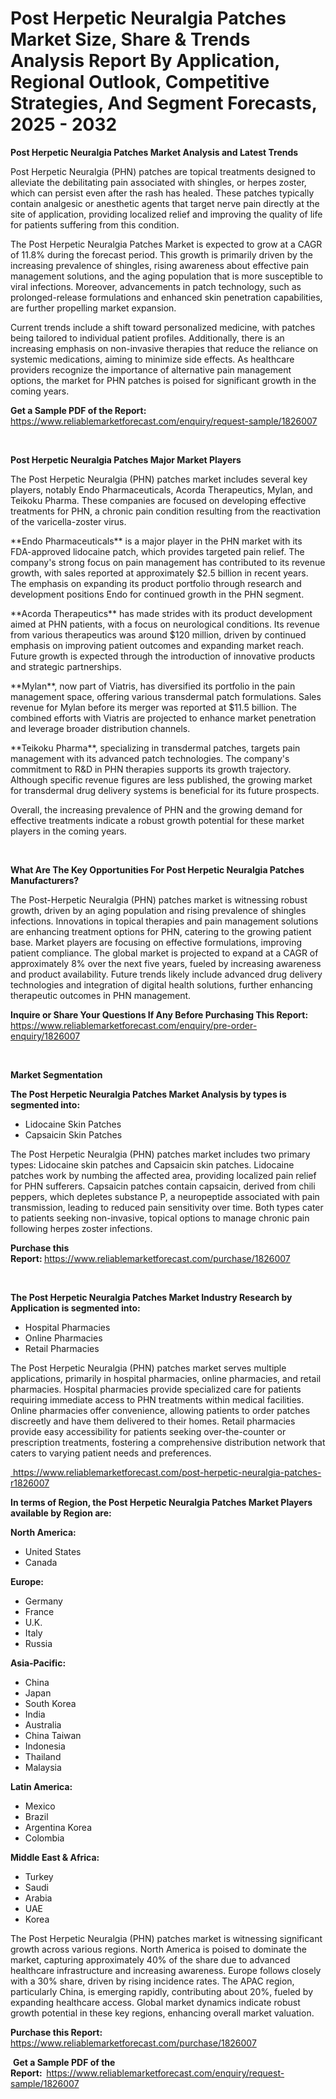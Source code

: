 <p><h1>Post Herpetic Neuralgia Patches Market Size, Share & Trends Analysis Report By Application, Regional Outlook, Competitive Strategies, And Segment Forecasts, 2025 - 2032</h1></p><p><strong>Post Herpetic Neuralgia Patches Market Analysis and Latest Trends</strong></p>
<p><p>Post Herpetic Neuralgia (PHN) patches are topical treatments designed to alleviate the debilitating pain associated with shingles, or herpes zoster, which can persist even after the rash has healed. These patches typically contain analgesic or anesthetic agents that target nerve pain directly at the site of application, providing localized relief and improving the quality of life for patients suffering from this condition.</p><p>The Post Herpetic Neuralgia Patches Market is expected to grow at a CAGR of 11.8% during the forecast period. This growth is primarily driven by the increasing prevalence of shingles, rising awareness about effective pain management solutions, and the aging population that is more susceptible to viral infections. Moreover, advancements in patch technology, such as prolonged-release formulations and enhanced skin penetration capabilities, are further propelling market expansion.</p><p>Current trends include a shift toward personalized medicine, with patches being tailored to individual patient profiles. Additionally, there is an increasing emphasis on non-invasive therapies that reduce the reliance on systemic medications, aiming to minimize side effects. As healthcare providers recognize the importance of alternative pain management options, the market for PHN patches is poised for significant growth in the coming years.</p></p>
<p><strong>Get a Sample PDF of the Report:&nbsp;</strong> <a href="https://www.reliablemarketforecast.com/enquiry/request-sample/1826007?utm_campaign=2603&utm_medium=2&utm_source=Github&utm_content=ia&utm_term=14042025&utm_id=post-herpetic-neuralgia-patches">https://www.reliablemarketforecast.com/enquiry/request-sample/1826007</a></p>
<p>&nbsp;</p>
<p><strong>Post Herpetic Neuralgia Patches Major Market Players</strong></p>
<p><p>The Post Herpetic Neuralgia (PHN) patches market includes several key players, notably Endo Pharmaceuticals, Acorda Therapeutics, Mylan, and Teikoku Pharma. These companies are focused on developing effective treatments for PHN, a chronic pain condition resulting from the reactivation of the varicella-zoster virus.</p><p>**Endo Pharmaceuticals** is a major player in the PHN market with its FDA-approved lidocaine patch, which provides targeted pain relief. The company's strong focus on pain management has contributed to its revenue growth, with sales reported at approximately $2.5 billion in recent years. The emphasis on expanding its product portfolio through research and development positions Endo for continued growth in the PHN segment.</p><p>**Acorda Therapeutics** has made strides with its product development aimed at PHN patients, with a focus on neurological conditions. Its revenue from various therapeutics was around $120 million, driven by continued emphasis on improving patient outcomes and expanding market reach. Future growth is expected through the introduction of innovative products and strategic partnerships.</p><p>**Mylan**, now part of Viatris, has diversified its portfolio in the pain management space, offering various transdermal patch formulations. Sales revenue for Mylan before its merger was reported at $11.5 billion. The combined efforts with Viatris are projected to enhance market penetration and leverage broader distribution channels.</p><p>**Teikoku Pharma**, specializing in transdermal patches, targets pain management with its advanced patch technologies. The company's commitment to R&D in PHN therapies supports its growth trajectory. Although specific revenue figures are less published, the growing market for transdermal drug delivery systems is beneficial for its future prospects.</p><p>Overall, the increasing prevalence of PHN and the growing demand for effective treatments indicate a robust growth potential for these market players in the coming years.</p></p>
<p>&nbsp;</p>
<p><strong>What Are The Key Opportunities For Post Herpetic Neuralgia Patches Manufacturers?</strong></p>
<p><p>The Post-Herpetic Neuralgia (PHN) patches market is witnessing robust growth, driven by an aging population and rising prevalence of shingles infections. Innovations in topical therapies and pain management solutions are enhancing treatment options for PHN, catering to the growing patient base. Market players are focusing on effective formulations, improving patient compliance. The global market is projected to expand at a CAGR of approximately 8% over the next five years, fueled by increasing awareness and product availability. Future trends likely include advanced drug delivery technologies and integration of digital health solutions, further enhancing therapeutic outcomes in PHN management.</p></p>
<p><strong>Inquire or Share Your Questions If Any Before Purchasing This Report:</strong> <a href="https://www.reliablemarketforecast.com/enquiry/pre-order-enquiry/1826007?utm_campaign=2603&utm_medium=2&utm_source=Github&utm_content=ia&utm_term=14042025&utm_id=post-herpetic-neuralgia-patches">https://www.reliablemarketforecast.com/enquiry/pre-order-enquiry/1826007</a></p>
<p>&nbsp;</p>
<p><strong>Market Segmentation</strong></p>
<p><strong>The Post Herpetic Neuralgia Patches Market Analysis by types is segmented into:</strong></p>
<p><ul><li>Lidocaine Skin Patches</li><li>Capsaicin Skin Patches</li></ul></p>
<p><p>The Post Herpetic Neuralgia (PHN) patches market includes two primary types: Lidocaine skin patches and Capsaicin skin patches. Lidocaine patches work by numbing the affected area, providing localized pain relief for PHN sufferers. Capsaicin patches contain capsaicin, derived from chili peppers, which depletes substance P, a neuropeptide associated with pain transmission, leading to reduced pain sensitivity over time. Both types cater to patients seeking non-invasive, topical options to manage chronic pain following herpes zoster infections.</p></p>
<p><strong>Purchase this Report:&nbsp;</strong><a href="https://www.reliablemarketforecast.com/purchase/1826007?utm_campaign=2603&utm_medium=2&utm_source=Github&utm_content=ia&utm_term=14042025&utm_id=post-herpetic-neuralgia-patches">https://www.reliablemarketforecast.com/purchase/1826007</a></p>
<p>&nbsp;</p>
<p><strong>The Post Herpetic Neuralgia Patches Market Industry Research by Application is segmented into:</strong></p>
<p><ul><li>Hospital Pharmacies</li><li>Online Pharmacies</li><li>Retail Pharmacies</li></ul></p>
<p><p>The Post Herpetic Neuralgia (PHN) patches market serves multiple applications, primarily in hospital pharmacies, online pharmacies, and retail pharmacies. Hospital pharmacies provide specialized care for patients requiring immediate access to PHN treatments within medical facilities. Online pharmacies offer convenience, allowing patients to order patches discreetly and have them delivered to their homes. Retail pharmacies provide easy accessibility for patients seeking over-the-counter or prescription treatments, fostering a comprehensive distribution network that caters to varying patient needs and preferences.</p></p>
<p><a href="https://www.reliablemarketforecast.com/post-herpetic-neuralgia-patches-r1826007?utm_campaign=2603&utm_medium=2&utm_source=Github&utm_content=ia&utm_term=14042025&utm_id=post-herpetic-neuralgia-patches">&nbsp;https://www.reliablemarketforecast.com/post-herpetic-neuralgia-patches-r1826007</a></p>
<p><strong>In terms of Region, the Post Herpetic Neuralgia Patches Market Players available by Region are:</strong></p>
<p>
    <p> <strong> North America: </strong>
        <ul>
            <li>United States</li>
            <li>Canada</li>
        </ul>
        </p> 
    <p> <strong> Europe: </strong>
        <ul>
            <li>Germany</li>
            <li>France</li>
            <li>U.K.</li>
            <li>Italy</li>
            <li>Russia</li>
        </ul>
        </p> 
    <p> <strong> Asia-Pacific: </strong>
        <ul>
            <li>China</li>
            <li>Japan</li>
            <li>South Korea</li>
            <li>India</li>
            <li>Australia</li>
            <li>China Taiwan</li>
            <li>Indonesia</li>
            <li>Thailand</li>
            <li>Malaysia</li>
        </ul>
        </p> 
    <p> <strong> Latin America: </strong>
        <ul>
            <li>Mexico</li>
            <li>Brazil</li>
            <li>Argentina Korea</li>
            <li>Colombia</li>
        </ul>
        </p> 
    <p> <strong> Middle East & Africa: </strong>
        <ul>
            <li>Turkey</li>
            <li>Saudi</li>
            <li>Arabia</li>
            <li>UAE</li>
            <li>Korea</li>
        </ul>
    </p>
    </p>
<p><p>The Post Herpetic Neuralgia (PHN) patches market is witnessing significant growth across various regions. North America is poised to dominate the market, capturing approximately 40% of the share due to advanced healthcare infrastructure and increasing awareness. Europe follows closely with a 30% share, driven by rising incidence rates. The APAC region, particularly China, is emerging rapidly, contributing about 20%, fueled by expanding healthcare access. Global market dynamics indicate robust growth potential in these key regions, enhancing overall market valuation.</p></p>
<p><strong>Purchase this Report: </strong><a href="https://www.reliablemarketforecast.com/purchase/1826007?utm_campaign=2603&utm_medium=2&utm_source=Github&utm_content=ia&utm_term=14042025&utm_id=post-herpetic-neuralgia-patches">https://www.reliablemarketforecast.com/purchase/1826007</a></p>
<p>&nbsp;<strong>Get a Sample PDF of the Report:&nbsp;&nbsp;</strong><a href="https://www.reliablemarketforecast.com/enquiry/request-sample/1826007?utm_campaign=2603&utm_medium=2&utm_source=Github&utm_content=ia&utm_term=14042025&utm_id=post-herpetic-neuralgia-patches">https://www.reliablemarketforecast.com/enquiry/request-sample/1826007</a></p>
<p><strong></strong></p>
<p><p></p><p></p><p></p></p>